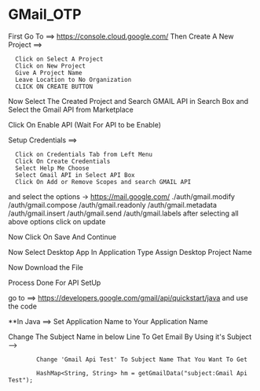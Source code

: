 # GMail_OTP


First Go To ==> https://console.cloud.google.com/  Then
Create A New Project  ==>


      Click on Select A Project
      Click on New Project
      Give A Project Name 
      Leave Location to No Organization
      CLICK ON CREATE BUTTON

Now Select The Created Project and Search GMAIL API in Search Box
and Select the Gmail API from Marketplace

Click On Enable API (Wait For API to be Enable)

Setup Credentials ==>

      Click on Credentials Tab from Left Menu
      Click On Create Credentials 
      Select Help Me Choose
      Select Gmail API in Select API Box
      Click On Add or Remove Scopes and search GMAIL API
      
and select the options -> https://mail.google.com/
 				  ./auth/gmail.modify
  				  /auth/gmail.compose
                          /auth/gmail.readonly
                          /auth/gmail.metadata
                          /auth/gmail.insert
                          /auth/gmail.send
                          /auth/gmail.labels
            after selecting all above options click on update

Now Click On Save And Continue

Now Select Desktop App In Application Type
Assign Desktop Project Name

Now Download the File 

Process Done For API SetUp

go to ==> https://developers.google.com/gmail/api/quickstart/java
 and use the code

 **In Java ==> Set Application Name to Your Application Name

Change The Subject Name in below Line To Get Email By Using it's Subject -->
            
            Change 'Gmail Api Test' To Subject Name That You Want To Get

            HashMap<String, String> hm = getGmailData("subject:Gmail Api Test");
      
 

